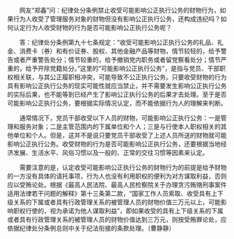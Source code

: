　　网友“郑鑫”问：纪律处分条例禁止收受可能影响公正执行公务的财物行为，如果行为人收受了管理服务对象的财物但没有影响公正执行公务，还构成违纪吗？如何认定行为人收受财物的行为是否可能影响公正执行公务呢？

　　答：纪律处分条例第九十七条规定：“收受可能影响公正执行公务的礼品、礼金、消费卡（券）和有价证券、股权、其他金融产品等财物，情节较轻的，给予警告或者严重警告处分；情节较重的，给予撤销党内职务或者留党察看处分；情节严重的，给予开除党籍处分。”这里的“可能影响公正执行公务”，是指与党员、干部职权相关联，与其公正履职相冲突，可能导致不公正执行公务。只要收受财物的行为具有影响公正执行公务的现实可能性就应当禁止，并不需要发生影响公正执行公务的实际后果，也不能等到已经产生了影响公正执行公务的后果才去处理。至于是否可能影响公正执行公务，要根据实际情况认定，而不能依据行为人的理解来判断。

　　通常情况下，党员干部收受以下人员的财物，可能影响公正执行公务：一是管理和服务对象；二是主管范围内的下属单位和个人；三是与行使本人职权相关的其他单位和个人。但是，这并不是说只要党员干部收受了上述人员所送的财物就可能影响公正执行公务。收受财物的行为是否可能影响公正执行公务，还要根据当地经济发展、生活水平、风俗习惯以及一般的、正常的交往习惯等因素来认定。

　　需要注意的是，认定收受可能影响公正执行公务的财物行为的前提是给予财物的一方没有具体的请托事项，行为人也没有利用职权的便利为对方谋取利益，否则应以受贿论处。根据《最高人民法院、最高人民检察院关于办理贪污贿赂刑事案件适用法律若干问题的解释》第十三条第二款，“国家工作人员索取、收受具有上下级关系的下属或者具有行政管理关系的被管理人员的财物价值三万元以上，可能影响职权行使的，视为承诺为他人谋取利益”，即如果收受的具有上下级关系的下属或者具有行政管理关系的被管理人员的财物价值达到三万元，则按受贿罪论处，应依据纪律处分条例总则中关于纪法衔接的条款处理。（曹静静）